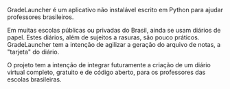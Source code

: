 GradeLauncher é um aplicativo não instalável escrito em Python para ajudar professores brasileiros.

Em muitas escolas públicas ou privadas do Brasil, ainda se usam diários de papel. Estes diários, além de sujeitos a rasuras, são pouco práticos.
GradeLauncher tem a intenção de agilizar a geração do arquivo de notas, a "tarjeta" do diário.

O projeto tem a intenção de integrar futuramente a criação de um diário virtual completo, gratuito e de código aberto, para os professores das escolas brasileiras.
